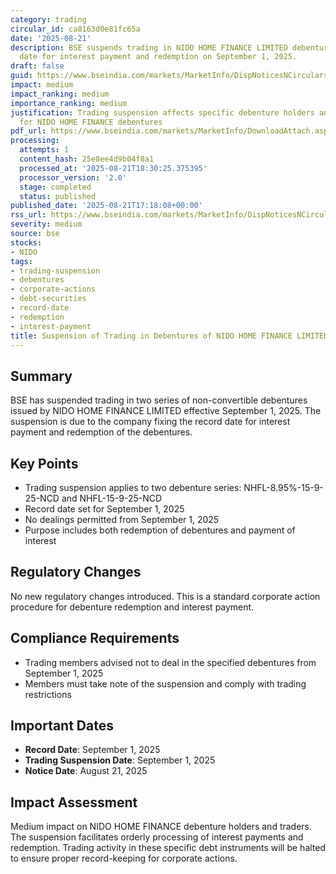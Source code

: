```yaml
---
category: trading
circular_id: ca8163d0e81fc65a
date: '2025-08-21'
description: BSE suspends trading in NIDO HOME FINANCE LIMITED debentures due to record
  date for interest payment and redemption on September 1, 2025.
draft: false
guid: https://www.bseindia.com/markets/MarketInfo/DispNoticesNCirculars.aspx?Noticeid={A0AEB474-03CA-4D12-ADCF-1B3E05CE4999}&noticeno=20250821-72&dt=08/21/2025&icount=72&totcount=73&flag=0
impact: medium
impact_ranking: medium
importance_ranking: medium
justification: Trading suspension affects specific debenture holders and trading activity
  for NIDO HOME FINANCE debentures
pdf_url: https://www.bseindia.com/markets/MarketInfo/DownloadAttach.aspx?id=20250821-72&attachedId=
processing:
  attempts: 1
  content_hash: 25e8ee4d9b04f8a1
  processed_at: '2025-08-21T18:30:25.375395'
  processor_version: '2.0'
  stage: completed
  status: published
published_date: '2025-08-21T17:18:08+00:00'
rss_url: https://www.bseindia.com/markets/MarketInfo/DispNoticesNCirculars.aspx?Noticeid={A0AEB474-03CA-4D12-ADCF-1B3E05CE4999}&noticeno=20250821-72&dt=08/21/2025&icount=72&totcount=73&flag=0
severity: medium
source: bse
stocks:
- NIDO
tags:
- trading-suspension
- debentures
- corporate-actions
- debt-securities
- record-date
- redemption
- interest-payment
title: Suspension of Trading in Debentures of NIDO HOME FINANCE LIMITED
---
```


## Summary

BSE has suspended trading in two series of non-convertible debentures issued by NIDO HOME FINANCE LIMITED effective September 1, 2025. The suspension is due to the company fixing the record date for interest payment and redemption of the debentures.

## Key Points

- Trading suspension applies to two debenture series: NHFL-8.95%-15-9-25-NCD and NHFL-15-9-25-NCD
- Record date set for September 1, 2025
- No dealings permitted from September 1, 2025
- Purpose includes both redemption of debentures and payment of interest

## Regulatory Changes

No new regulatory changes introduced. This is a standard corporate action procedure for debenture redemption and interest payment.

## Compliance Requirements

- Trading members advised not to deal in the specified debentures from September 1, 2025
- Members must take note of the suspension and comply with trading restrictions

## Important Dates

- **Record Date**: September 1, 2025
- **Trading Suspension Date**: September 1, 2025
- **Notice Date**: August 21, 2025

## Impact Assessment

Medium impact on NIDO HOME FINANCE debenture holders and traders. The suspension facilitates orderly processing of interest payments and redemption. Trading activity in these specific debt instruments will be halted to ensure proper record-keeping for corporate actions.